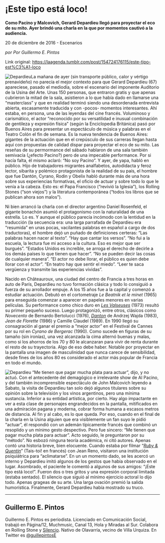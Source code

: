 # ¡Este tipo está loco!

**Como Pacino y Malcovich, Gerard Depardieu llegó para proyectar el eco de su mito. Ayer brindó una charla en la que por momentos cautivó a la audiencia.**

20 de diciembre de 2016 - Escenarios

_por Por Guillermo E. Pintos_

Link original: https://laagenda.tumblr.com/post/154724176115/este-tipo-est%C3%A1-loco

![Depardieu](https://64.media.tumblr.com/b5ebe8858f9d20de00d55594384c5c95/tumblr_inline_pk1sulUa3S1t6q87u_500.jpg)La mañana de ayer (sin transporte
público, calor y vértigo prenavideño) no parecía el mejor
contexto para que Gerard Depardieu (67) apareciese, pasado el
mediodía, sobre el escenario del imponente Auditorio de la Usina del
Arte. Unas 150 personas, que entraron gratis y que apenas cubrieron
la mitad de la sala, asistieron a lo que había dado en llamarse una
“masterclass” y que en realidad  terminó siendo una desordenada
entrevista abierta, escasamente traducida y con -pocos- momentos
interesantes. Ahí estaba, en persona, una de las leyendas del cine
francés. Voluminoso y carismático, el actor “reconocido por su
versatilidad e inusual combinación de gentileza y expresión física”
(según la Enciclopedia Británica) pasó por Buenos Aires para
presentar un espectáculo de música y palabras en el Teatro Colón
el fin de semana. Es la nueva tendencia de Buenos Aires: gigantes de la actuación que en el crepúsculo de sus carreras llegan hasta aquí con propuestas de calidad dispar para proyectar el eco de su mito. Las reseñas de su permormance del sábado hablaron de una sala también
semivacía (¿efecto Pacino?) pero de una impecable performance. Por
si hacía falta, él mismo aclaró: “No soy Pacino”. Y ayer,
de yapa, habló en público. Hijo de trabajadores migrantes
analfabetos, autodidacta y feroz lector, sibarita y polémico protagonista de la realidad de su país, el hombre que fue Dantón,
Cyrano, Rodin y Obelix habló durante más de una hora sobre sus
experiencias formativas, el oficio de actuar y sobre todo lo que le
venía a la cabeza. Esto es: el Papa Francisco (“revivió la
Iglesia”), los Rolling Stones (“son viejos”) y la literatura
contemporánea (“todos los libros que se publican ahora son
malos”). 


Ni bien arrancó la charla con
el director argentino Daniel Rosenfeld, el gigante bonachón asumió
el protagonismo con la naturalidad de una estrella. Lo es. Y aunque
el público parecía incómodo con  la lentidud en la traducción (la
secuencia era: una larga parrafada de Depardieu era “resumida” en
unas pocas, vacilantes palabras en español a cargo de dos
traductoras), el hombre dejó un puñado de definiciones certeras: “Las
palabras hacen nacer al texto”. “Hay que cantar los versos”.
“No fui a la escuela, la lectura fue mi acceso a la cultura. Eso es
mejor que ser burgués”. “Estados Unidos es increíble, se arroga
el derecho de decirle a los demás países lo que tienen que hacer”.
“No se pueden decir las cosas de cualquier manera”. “El actor
no debe llorar, el público es quien debe llorar con el actor”. “En
teatro hay que sentir el miedo”. “Leer te saca vergüenza y
transmite las experiencias vividas”. 


Nacido en Châteauroux, una ciudad del
centro de Francia a tres horas en auto de París, Depardieu no tuvo
formación clásica y todo lo consiguió a fuerza de su arrollador
empuje. A los 15 años fue a la capital y comenzó a estudiar actuación. Debutó en el cortometraje *Le Beatnik et le minet*
(1965) para enseguida comenzar a aparecer en papeles menores en varias películas. Su performance como chico duro en [*Les
Valseuses*](https://www.youtube.com/watch?v=XrJ5hA_BTPU) (1973) resultó su primer pequeño suceso. Luego
protagonizó, entre otros, clásicos como *Novecento* de
Bernardo Bertolucci (1976), [*Danton*](https://www.youtube.com/watch?v=u-b7Rtu-nuk)
de Andrzej Wajda (1983), *Jean de Florette* (1986) y Camille
Claudel (1989). En 1990 llegó su consagración al ganar el premio a “mejor actor” en
el Festival de Cannes por su rol en *Cyrano de Bergerac* (1990).
Como sucede en figuras de su tamaño (sin ironías), una vez
alcanzada la cima alternó buenas y malas, como si los ahorros de los
70 y 80 le alcanzaran para vivir de renta durante el resto de su
trayectoria. Algo de eso debe haber. Notable por proyectar en la
pantalla una imagen de masculinidad que nunca carece de
sensibilidad, desde fines de los años 80 es considerado el actor más
popular de Francia en todo el mundo. 


![Depardieu](https://64.media.tumblr.com/c06e889712475054bc2690fd57d988a7/tumblr_inline_pk1sumraZq1t6q87u_500.jpg) “Me tienen que pagar mucha plata para actuar”, dijo, y no actuó. Con el antecedente del demagógico e irrelevante show de Al Pacino, y del también incomprensible espectáculo de John
Malcovich leyendo a Sabato, la visita de Depardieu tan solo dejó algunos
titulares sobre su opinión sobre la televisión y los vinos argentinos,
pero una mínima sustancia. Inferior a su entidad artística, por
cierto. Hay algo impactante en ver a esta clase de personajes
engrandecidos en la pantalla, mitificados en una admiración pagana y
moderna, cobrar forma humana a escasos metros de distancia. Al fin y
al cabo, es lo que queda. Por eso, cuando en el final de la charla en
la Usina alguien que era visiblemente un fan suyo le pidió
“actuar”, él respondió con un ademán típicamente francés que
combinó un resoplido y un mínimo gesto despectivo. Pero fue sincero:
“Me tienen que pagar mucha plata para actuar”. Acto seguido, le
preguntaron por su “método”. No esbozó ninguna teoría
académica, ni citó autores. Apenas contó una historia breve, bien
elocuente. Cuando estaba por filmar “[*Ruby
& Quentin*](https://www.youtube.com/watch?v=OCUCMVQjZcQ)” (Tais-toi! en francés) con Jean Reno,
visitaron una institución psiquiátrica para “aclimatarse”. En
un un momento dado, se les acercó un interno y Depardieu imitó
algunos de los gestos que había observado en el lugar. Asombrado, el
paciente le comentó a algunos de sus amigos: “¡Este tipo está
loco!”. Fueron dos o tres gritos y una expresión corporal limitada
(estaba sentado). El silencio que siguió al mínimo ejercicio
actoral lo dijo todo. Apenas grageas de su arte. Una larga ovación
premió la salida humorística. Finalmente, Gerard Depardieu había
mostrado su truco.



---

Guillermo E. Pintos
-------------------

 Guillermo E. Pintos es periodista. Licenciado en Comunicación Social, trabajó en Página/12, Muchmusic, Canal 13, Hola y Miradas al Sur. Colabora en Rolling Stone y [Silencio](http://www.silencio.com.ar/). Nativo de Olavarría, vecino de Villa Urquiza. En Twitter es [@guillepintosE](https://twitter.com/guillepintose)

